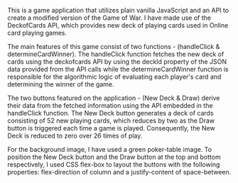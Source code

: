 This is a game application that utilizes plain vanilla JavaScript and an API to create a modified version of the Game of War. I have made use of the DeckofCards API, which provides new deck of playing cards used in Online card playing games.

The main features of this game consist of two functions - (handleClick & determineCardWinner). The handleClick function fetches the new deck of cards using the deckofcards API by using the deckId property of the JSON data provided from the API calls while the determineCardWinner function is responsible for the algorithmic logic of evaluating each player's card and determining the winner of the game.

The two buttons featured on the application - (New Deck & Draw) derive their data from the fetched information using the API embedded in the handleClick function. The New Deck button generates a deck of cards consisting of 52 new playing cards, which reduces by two as the Draw button is triggered each time a game is played. Consequently, the New Deck is reduced to zero over 26 times of play.

For the background image, I have used a green poker-table image. To position the New Deck button and the Draw button at the top and bottom respectively, I used CSS flex-box to layout the buttons with the following properties: flex-direction of column and a justify-content of space-between.


